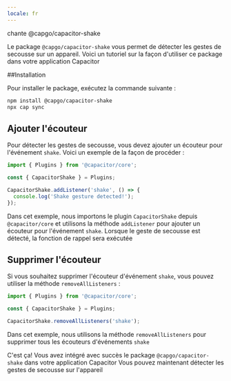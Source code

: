 ```yaml
---
locale: fr
---
```


chante @capgo/capacitor-shake

Le package `@capgo/capacitor-shake` vous permet de détecter les gestes de secousse sur un appareil. Voici un tutoriel sur la façon d'utiliser ce package dans votre application Capacitor

##Installation

Pour installer le package, exécutez la commande suivante :

```bash
npm install @capgo/capacitor-shake
npx cap sync
```

## Ajouter l'écouteur

Pour détecter les gestes de secousse, vous devez ajouter un écouteur pour l'événement `shake`. Voici un exemple de la façon de procéder :

```typescript
import { Plugins } from '@capacitor/core';

const { CapacitorShake } = Plugins;

CapacitorShake.addListener('shake', () => {
  console.log('Shake gesture detected!');
});
```

Dans cet exemple, nous importons le plugin `CapacitorShake` depuis `@capacitor/core` et utilisons la méthode `addListener` pour ajouter un écouteur pour l'événement `shake`. Lorsque le geste de secousse est détecté, la fonction de rappel sera exécutée

## Supprimer l'écouteur

Si vous souhaitez supprimer l'écouteur d'événement `shake`, vous pouvez utiliser la méthode `removeAllListeners` :

```typescript
import { Plugins } from '@capacitor/core';

const { CapacitorShake } = Plugins;

CapacitorShake.removeAllListeners('shake');
```

Dans cet exemple, nous utilisons la méthode `removeAllListeners` pour supprimer tous les écouteurs d'événements `shake`

C'est ça! Vous avez intégré avec succès le package `@capgo/capacitor-shake` dans votre application Capacitor Vous pouvez maintenant détecter les gestes de secousse sur l'appareil
